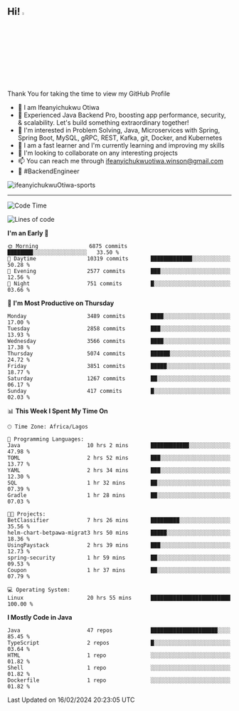 <!-- BLOG-POST-LIST:START --><!-- BLOG-POST-LIST:END -->

## Hi! <img src="https://media.giphy.com/media/hvRJCLFzcasrR4ia7z/giphy.gif" width="4%"> 

Thank You for taking the time to view my GitHub Profile

- 👋 I am Ifeanyichukwu Otiwa
- 🚀 Experienced Java Backend Pro, boosting app performance, security, & scalability. Let's build something extraordinary together!
- 👀 I'm interested in Problem Solving, Java, Microservices with Spring, Spring Boot, MySQL, gRPC, REST, Kafka, git, Docker, and Kubernetes
- 🌱 I am a fast learner and I'm currently learning and improving my skills
- 💞️ I'm looking to collaborate on any interesting projects
- 📫 You can reach me through ifeanyichukwuotiwa.winson@gmail.com
- 🚀 #BackendEngineer

<p align="left" marginTop="10px"> <img src="https://komarev.com/ghpvc/?username=ifeanyichukwuOtiwa-sports&label=Profile%20views&color=0e75b6&style=for-the-badge" alt="ifeanyichukwuOtiwa-sports" /> </p>

***

<!--START_SECTION:waka-->
![Code Time](http://img.shields.io/badge/Code%20Time-2%2C248%20hrs%2049%20mins-blue)

![Lines of code](https://img.shields.io/badge/From%20Hello%20World%20I%27ve%20Written-5.6%20million%20lines%20of%20code-blue)

**I'm an Early 🐤** 

```text
🌞 Morning                6875 commits        ████████░░░░░░░░░░░░░░░░░   33.50 % 
🌆 Daytime                10319 commits       █████████████░░░░░░░░░░░░   50.28 % 
🌃 Evening                2577 commits        ███░░░░░░░░░░░░░░░░░░░░░░   12.56 % 
🌙 Night                  751 commits         █░░░░░░░░░░░░░░░░░░░░░░░░   03.66 % 
```
📅 **I'm Most Productive on Thursday** 

```text
Monday                   3489 commits        ████░░░░░░░░░░░░░░░░░░░░░   17.00 % 
Tuesday                  2858 commits        ███░░░░░░░░░░░░░░░░░░░░░░   13.93 % 
Wednesday                3566 commits        ████░░░░░░░░░░░░░░░░░░░░░   17.38 % 
Thursday                 5074 commits        ██████░░░░░░░░░░░░░░░░░░░   24.72 % 
Friday                   3851 commits        █████░░░░░░░░░░░░░░░░░░░░   18.77 % 
Saturday                 1267 commits        ██░░░░░░░░░░░░░░░░░░░░░░░   06.17 % 
Sunday                   417 commits         █░░░░░░░░░░░░░░░░░░░░░░░░   02.03 % 
```


📊 **This Week I Spent My Time On** 

```text
🕑︎ Time Zone: Africa/Lagos

💬 Programming Languages: 
Java                     10 hrs 2 mins       ████████████░░░░░░░░░░░░░   47.98 % 
TOML                     2 hrs 52 mins       ███░░░░░░░░░░░░░░░░░░░░░░   13.77 % 
YAML                     2 hrs 34 mins       ███░░░░░░░░░░░░░░░░░░░░░░   12.30 % 
SQL                      1 hr 32 mins        ██░░░░░░░░░░░░░░░░░░░░░░░   07.39 % 
Gradle                   1 hr 28 mins        ██░░░░░░░░░░░░░░░░░░░░░░░   07.03 % 

🐱‍💻 Projects: 
BetClassifier            7 hrs 26 mins       █████████░░░░░░░░░░░░░░░░   35.56 % 
helm-chart-betpawa-migrat3 hrs 50 mins       █████░░░░░░░░░░░░░░░░░░░░   18.36 % 
UsingPaystack            2 hrs 39 mins       ███░░░░░░░░░░░░░░░░░░░░░░   12.73 % 
spring-security          1 hr 59 mins        ██░░░░░░░░░░░░░░░░░░░░░░░   09.53 % 
Coupon                   1 hr 37 mins        ██░░░░░░░░░░░░░░░░░░░░░░░   07.79 % 

💻 Operating System: 
Linux                    20 hrs 55 mins      █████████████████████████   100.00 % 
```

**I Mostly Code in Java** 

```text
Java                     47 repos            █████████████████████░░░░   85.45 % 
TypeScript               2 repos             █░░░░░░░░░░░░░░░░░░░░░░░░   03.64 % 
HTML                     1 repo              ░░░░░░░░░░░░░░░░░░░░░░░░░   01.82 % 
Shell                    1 repo              ░░░░░░░░░░░░░░░░░░░░░░░░░   01.82 % 
Dockerfile               1 repo              ░░░░░░░░░░░░░░░░░░░░░░░░░   01.82 % 
```




 Last Updated on 16/02/2024 20:23:05 UTC
<!--END_SECTION:waka-->

<!--
<p align="center">
![trophy](https://github-profile-trophy.vercel.app/?username=ifeanyichukwuOtiwa-sports&theme=onedark) (https://github.com/ryo-ma/github-profile-trophy)
</p>
-->

<!---
ifeanyi-otiwa/ifeanyi-otiwa is a ✨ special ✨ repository because its `README.md` (this file) appears on your GitHub profile.
You can click the Preview link to take a look at your changes.
--->
